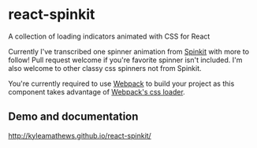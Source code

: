 react-spinkit
=============

A collection of loading indicators animated with CSS for React

Currently I've transcribed one spinner animation from
[Spinkit](https://github.com/tobiasahlin/SpinKit) with more to follow!
Pull request welcome if you're favorite spinner isn't included. I'm also welcome to other classy css spinners not from Spinkit.

You're currently required to use [Webpack](http://webpack.github.io) to build your project
as this component takes advantage of [Webpack's css
loader](https://github.com/webpack/css-loader).

## Demo and documentation
http://kyleamathews.github.io/react-spinkit/

